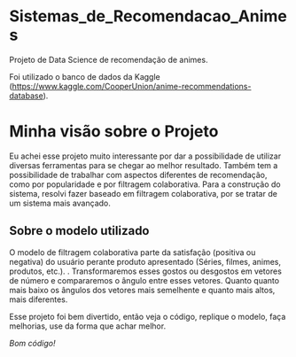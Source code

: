 # Sistemas_de_Recomendacao_Animes

Projeto de Data Science de recomendação de animes.

Foi utilizado o banco de dados da Kaggle (https://www.kaggle.com/CooperUnion/anime-recommendations-database).

# Minha visão sobre o Projeto
Eu achei esse projeto muito interessante por dar a possibilidade de utilizar diversas ferramentas para se chegar ao melhor resultado.
Também tem a possibilidade de trabalhar com aspectos diferentes de recomendação, como por popularidade e por filtragem colaborativa.
Para a construção do sistema, resolvi fazer baseado em filtragem colaborativa, por se tratar de um sistema mais avançado.

## Sobre o modelo utilizado
O modelo de filtragem colaborativa parte da satisfação (positiva ou negativa) do usuário perante produto apresentado (Séries, filmes, animes, produtos, etc.). .
Transformaremos esses gostos ou desgostos em vetores de número e compararemos o ângulo entre esses vetores.
Quanto quanto mais baixo os ângulos dos vetores mais semelhente e quanto mais altos, mais diferentes.


Esse projeto foi bem divertido, então veja o código, replique o modelo, faça melhorias, use da forma que achar melhor.

*Bom código!*



